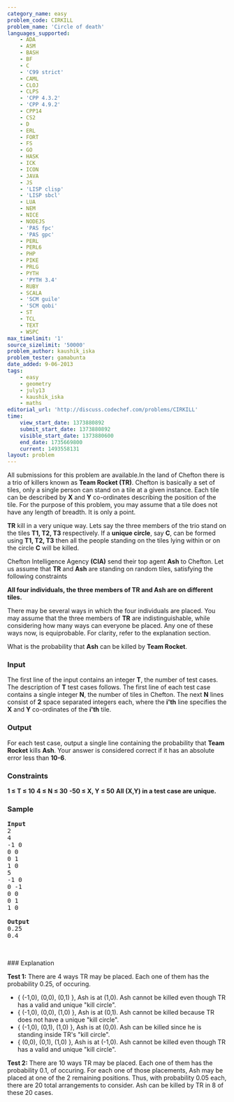 ```yaml
---
category_name: easy
problem_code: CIRKILL
problem_name: 'Circle of death'
languages_supported:
    - ADA
    - ASM
    - BASH
    - BF
    - C
    - 'C99 strict'
    - CAML
    - CLOJ
    - CLPS
    - 'CPP 4.3.2'
    - 'CPP 4.9.2'
    - CPP14
    - CS2
    - D
    - ERL
    - FORT
    - FS
    - GO
    - HASK
    - ICK
    - ICON
    - JAVA
    - JS
    - 'LISP clisp'
    - 'LISP sbcl'
    - LUA
    - NEM
    - NICE
    - NODEJS
    - 'PAS fpc'
    - 'PAS gpc'
    - PERL
    - PERL6
    - PHP
    - PIKE
    - PRLG
    - PYTH
    - 'PYTH 3.4'
    - RUBY
    - SCALA
    - 'SCM guile'
    - 'SCM qobi'
    - ST
    - TCL
    - TEXT
    - WSPC
max_timelimit: '1'
source_sizelimit: '50000'
problem_author: kaushik_iska
problem_tester: gamabunta
date_added: 9-06-2013
tags:
    - easy
    - geometry
    - july13
    - kaushik_iska
    - maths
editorial_url: 'http://discuss.codechef.com/problems/CIRKILL'
time:
    view_start_date: 1373880892
    submit_start_date: 1373880892
    visible_start_date: 1373880600
    end_date: 1735669800
    current: 1493558131
layout: problem
---
```

All submissions for this problem are available.In the land of Chefton there is a trio of killers known as **Team Rocket (TR)**. Chefton is basically a set of tiles, only a single person can stand on a tile at a given instance. Each tile can be described by **X** and **Y** co-ordinates describing the position of the tile. For the purpose of this problem, you may assume that a tile does not have any length of breadth. It is only a point.

**TR** kill in a very unique way. Lets say the three members of the trio stand on the tiles **T1, T2, T3** respectively. If a **unique circle**, say **C**, can be formed using **T1, T2, T3** then all the people standing on the tiles lying within or on the circle **C** will be killed.

Chefton Intelligence Agency **(CIA)** send their top agent **Ash** to Chefton. Let us assume that **TR** and **Ash** are standing on random tiles, satisfying the following constraints

**All four individuals, the three members of TR and Ash are on different tiles.**

There may be several ways in which the four individuals are placed. You may assume that the three members of **TR** are indistinguishable, while considering how many ways can everyone be placed. Any one of these ways now, is equiprobable. For clarity, refer to the explanation section.

What is the probability that **Ash** can be killed by **Team Rocket**.

### Input

The first line of the input contains an integer **T**, the number of test cases. The description of **T** test cases follows. The first line of each test case contains a single integer **N**, the number of tiles in Chefton. The next **N** lines consist of **2** space separated integers each, where the **i'th** line specifies the **X** and **Y** co-ordinates of the **i'th** tile.

### Output

For each test case, output a single line containing the probability that **Team Rocket** kills **Ash**. Your answer is considered correct if it has an absolute error less than **10-6**.

### Constraints

**1 ≤ T ≤ 10**
**4 ≤ N ≤ 30**
**-50 ≤ X, Y ≤ 50**
**All (X,Y) in a test case are unique.**

### Sample

<pre>
<b>Input</b>
2
4
-1 0
0 0
0 1
1 0
5
-1 0
0 -1
0 0
0 1
1 0

<b>Output</b>
0.25
0.4


</pre>### Explanation
**Test 1:** There are 4 ways TR may be placed. Each one of them has the probability 0.25, of occuring.

- { (-1,0), (0,0), (0,1) }, Ash is at (1,0). Ash cannot be killed even though TR has a valid and unique "kill circle".
- { (-1,0), (0,0), (1,0) }, Ash is at (0,1). Ash cannot be killed because TR does not have a unique "kill circle".
- { (-1,0), (0,1), (1,0) }, Ash is at (0,0). Ash can be killed since he is standing inside TR's "kill circle".
- { (0,0), (0,1), (1,0) }, Ash is at (-1,0). Ash cannot be killed even though TR has a valid and unique "kill circle".

**Test 2:** There are 10 ways TR may be placed. Each one of them has the probability 0.1, of occuring. For each one of those placements, Ash may be placed at one of the 2 remaining positions. Thus, with probability 0.05 each, there are 20 total arrangements to consider. Ash can be killed by TR in 8 of these 20 cases.
